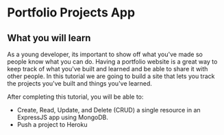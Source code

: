 # Portfolio Projects App

## What you will learn

As a young developer, its important to show off what you've made so people know what you can do. Having a portfolio website is a great way to keep track of what you've built and learned and be able to share it with other people. In this tutorial we are going to build a site that lets you track the projects you've built and things you've learned.

After completing this tutorial, you will be able to:
* Create, Read, Update, and Delete (CRUD) a single resource in an ExpressJS app using MongoDB.
* Push a project to Heroku

